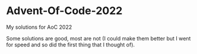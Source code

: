 # Advent-Of-Code-2022
My solutions for AoC 2022

Some solutions are good, most are not (I could make them better but I went for speed and so did the first thing that I thought of).
